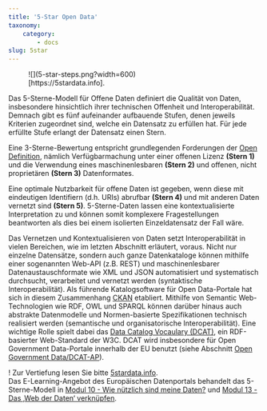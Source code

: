 ```yaml
---
title: '5-Star Open Data'
taxonomy:
    category:
        - docs
slug: 5star
---
```


<figure class="image-caption">
  <div markdown="1">
  ![](5-star-steps.png?width=600)
  </div>
  <figcaption>[https://5stardata.info].</figcaption>
</figure>
Das 5-Sterne-Modell für Offene Daten definiert die Qualität von Daten, insbesondere hinsichtlich ihrer technischen Offenheit und Interoperabilität. Demnach gibt es fünf aufeinander aufbauende Stufen, denen jeweils Kriterien zugeordnet sind, welche ein Datensatz zu erfüllen hat. Für jede erfüllte Stufe erlangt der Datensatz einen Stern.

Eine 3-Sterne-Bewertung entspricht grundlegenden Forderungen der [Open Definition](/opendata/vorlesung/merkmale), nämlich Verfügbarmachung unter einer offenen Lizenz **(Stern&nbsp;1)** und die Verwendung eines maschinenlesbaren **(Stern&nbsp;2)** und offenen, nicht proprietären **(Stern&nbsp;3)** Datenformates.

Eine optimale Nutzbarkeit für offene Daten ist gegeben, wenn diese mit eindeutigen Identifiern (d.h. URIs) abrufbar **(Stern&nbsp;4)** und mit anderen Daten vernetzt sind **(Stern&nbsp;5)**. 5-Sterne-Daten lassen eine kontextualisierte Interpretation zu und können somit komplexere Fragestellungen beantworten als dies bei einem isolierten Einzeldatensatz der Fall wäre.

Das Vernetzen und Kontextualisieren von Daten setzt Interoperabilität in vielen Bereichen, wie im letzten Abschnitt erläutert, voraus. Nicht nur einzelne Datensätze, sondern auch ganze Datenkataloge können mithilfe einer sogenannten Web-API (z.B. REST) und maschinenlesbarer Datenaustauschformate wie XML und JSON automatisiert und systematisch durchsucht, verarbeitet und vernetzt werden (syntaktische Interoperabilität). Als führende Katalogsoftware für Open Data-Portale hat sich in diesem Zusammenhang [CKAN](https://ckan.org/) etabliert. Mithilfe von Semantic Web-Technologien wie RDF, OWL und SPARQL können darüber hinaus auch abstrakte Datenmodelle und Normen-basierte Spezifikationen technisch realisiert werden (semantische und organisatorische Interoperabilität). Eine wichtige Rolle spielt dabei das [Data Catalog Vocaulary (DCAT)](https://www.w3.org/TR/2014/REC-vocab-dcat-20140116/), ein RDF-basierter Web-Standard der W3C. DCAT wird insbesondere für Open Government Data-Portale innerhalb der EU benutzt (siehe Abschnitt [Open Government Data/DCAT-AP](/opendata/vorlesung/open-government-data/dcat-ap)).



! Zur Vertiefung lesen Sie bitte [5stardata.info](https://5stardata.info/de/). <br>Das E-Learning-Angebot des Europäischen Datenportals behandelt das 5-Sterne-Modell in [Modul 10 - Wie nützlich sind meine Daten?](https://www.europeandataportal.eu/elearning/de/module10/)   und [Modul 13 - Das ‚Web der Daten‘ verknüpfen](https://www.europeandataportal.eu/elearning/de/module13/).
